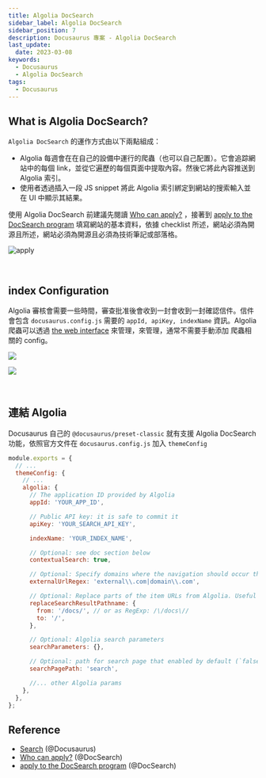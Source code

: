 ```yaml
---
title: Algolia DocSearch
sidebar_label: Algolia DocSearch
sidebar_position: 7
description: Docusaurus 專案 - Algolia DocSearch
last_update:
  date: 2023-03-08
keywords:
  - Docusaurus
  - Algolia DocSearch
tags:
  - Docusaurus
---
```


## **What is Algolia DocSearch?**
`Algolia DocSearch` 的運作方式由以下兩點組成：

- Algolia 每週會在在自己的設備中運行的爬蟲（也可以自己配置）。它會追踪網站中的每個 link，並從它遍歷的每個頁面中提取內容。然後它將此內容推送到 Algolia 索引。
- 使用者透過插入一段 JS snippet 將此 Algolia 索引綁定到網站的搜索輸入並在 UI 中顯示其結果。

使用 Algolia DocSearch 前建議先閱讀 [Who can apply?](https://docsearch.algolia.com/docs/who-can-apply/) ，接著到 [apply to the DocSearch program](https://docsearch.algolia.com/apply) 填寫網站的基本資料，依據 checklist 所述，網站必須為開源且所述，網站必須為開源且必須為技術筆記或部落格。

![apply](https://res.cloudinary.com/djtoo8orh/image/upload/v1678212127/Docusaurus%20Blog/Docusaurus/DocSearch/apply_pdd08m.png)


<br/>


## **index Configuration**
Algolia 審核會需要一些時間，審查批准後會收到一封會收到一封確認信件。信件會包含 `docusaurus.config.js` 需要的 `appId, apiKey, indexName` 資訊。Algolia 爬蟲可以透過 [the web interface](https://crawler.algolia.com/) 來管理，來管理，通常不需要手動添加 爬蟲相關的 config。

![](https://res.cloudinary.com/djtoo8orh/image/upload/v1678212127/Docusaurus%20Blog/Docusaurus/DocSearch/email_jwsyfh.png)

![](https://res.cloudinary.com/djtoo8orh/image/upload/v1678212127/Docusaurus%20Blog/Docusaurus/DocSearch/crawler_azrdt1.png)


<br/>


## **連結 Algolia**

Docusaurus 自己的 `@docusaurus/preset-classic` 就有支援 Algolia DocSearch 功能，依照官方文件在 `docusaurus.config.js` 加入 `themeConfig`

```js title=docusaurus.config.js
module.exports = {
  // ...
  themeConfig: {
    // ...
    algolia: {
      // The application ID provided by Algolia
      appId: 'YOUR_APP_ID',

      // Public API key: it is safe to commit it
      apiKey: 'YOUR_SEARCH_API_KEY',

      indexName: 'YOUR_INDEX_NAME',

      // Optional: see doc section below
      contextualSearch: true,

      // Optional: Specify domains where the navigation should occur through window.location instead on history.push. Useful when our Algolia config crawls multiple documentation sites and we want to navigate with window.location.href to them.
      externalUrlRegex: 'external\\.com|domain\\.com',

      // Optional: Replace parts of the item URLs from Algolia. Useful when using the same search index for multiple deployments using a different baseUrl. You can use regexp or string in the `from` param. For example: localhost:3000 vs myCompany.com/docs
      replaceSearchResultPathname: {
        from: '/docs/', // or as RegExp: /\/docs\//
        to: '/',
      },

      // Optional: Algolia search parameters
      searchParameters: {},

      // Optional: path for search page that enabled by default (`false` to disable it)
      searchPagePath: 'search',

      //... other Algolia params
    },
  },
};
```



## **Reference**

- [Search](https://docusaurus.io/docs/search#using-algolia-docsearch)  (@Docusaurus)
- [Who can apply?](https://docsearch.algolia.com/docs/who-can-apply/)  (@DocSearch)
- [apply to the DocSearch program](https://docsearch.algolia.com/apply)  (@DocSearch)